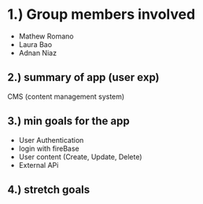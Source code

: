 <h1>1.) Group members involved</h1>
    <ul>
        <li>Mathew Romano</li>
        <li>Laura Bao</li>
        <li>Adnan Niaz</li>
    </ul>

<h2>2.) summary of app (user exp)</h2> 
    CMS (content management system)

<h2>3.) min goals for the app</h2> 
    <ul>
        <li>User Authentication</li>
        <li>login with fireBase</li>
        <li>User content (Create, Update, Delete)</li>
        <li>External APi</li>
    </ul>

<h2>4.) stretch goals</h2>

